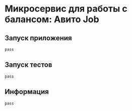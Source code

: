 # Микросервис для работы с балансом: Авито Job

## Запуск приложения
```
pass
```

## Запуск тестов
```
pass
```

## Информация
```
pass
```

